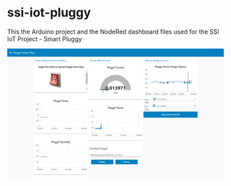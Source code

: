 # ssi-iot-pluggy
This the Arduino project and the NodeRed dashboard files used for the SSI IoT Project - Smart Pluggy

![Smart Pluggy NodeRED Dashboard](https://github.com/tsujido3r/ssi-iot-pluggy/blob/master/Smart%20Pluggy%20NodeRED%20Dashboard%20.jpeg)
